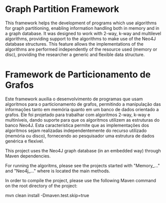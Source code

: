 # Graph Partition Framework

This framework helps the development of programs which use algorithms for graph partitioning, enabling information handling both in memory and in a graph database. 
It was designed to work with 2-way, k-way and multilevel algorithms, providing support to the algorithms to make use of the Neo4J database structures. This feature allows the implementations of the algorithms are performed independently of the resource used (memory or disc), providing the researcher a generic and flexible data structure.

# Framework de Particionamento de Grafos
Este framework auxilia o desenvolvimento de programas que usam algoritmos para o particionamento de grafos, permitindo a manipulação das informações tanto em memória quanto em um banco de dados orientado a grafos.
Ele foi projetado para trabalhar com algoritmos 2-way, k-way e multiníveis, dando suporte para que os algoritmos utilizem as estruturas do banco Neo4J. Esta característica permite que as implementações dos algoritmos sejam realizadas independentemente do recurso utilizado (memória ou disco), fornecendo ao pesquisador uma estrutura de dados genérica e flexível.


This project uses the Neo4J graph database (in an embedded way) through Maven dependencies.

For running the algoritms, please see the projects started with "Memory_..." and "Neo4j_..." where is located the main methods.

In order to compile the project, please use the following Maven command on the root directory of the project:

mvn clean install -Dmaven.test.skip=true

